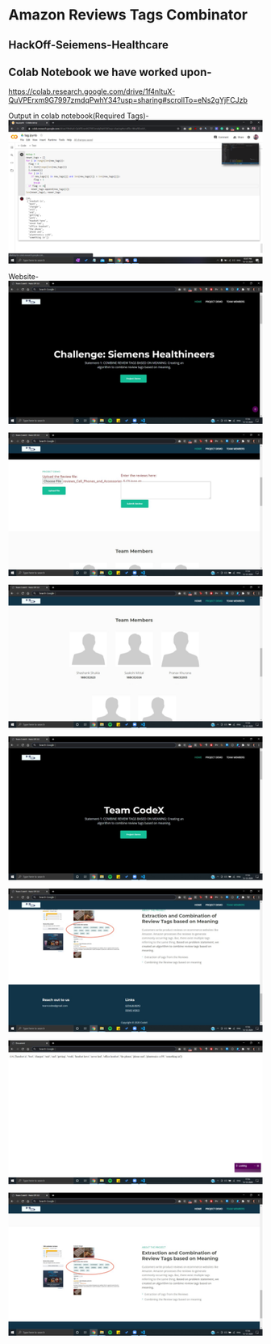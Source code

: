 #  Amazon Reviews Tags Combinator
## HackOff-Seiemens-Healthcare

## Colab Notebook we have worked upon-
https://colab.research.google.com/drive/1f4nltuX-QuVPErxm9G7997zmdqPwhY34?usp=sharing#scrollTo=eNs2gYjFCJzb

Output in colab notebook(Required Tags)-
![alt text](https://github.com/shanky1947/Amazon-Reviews-Tags-Combinator/blob/master/screenshots/Screenshot%20(205).png)


Website-
![alt text](https://github.com/shanky1947/Amazon-Reviews-Tags-Combinator/blob/master/screenshots/SS1.jpeg)

![alt text](https://github.com/shanky1947/Amazon-Reviews-Tags-Combinator/blob/master/screenshots/SS2.jpeg)

![alt text](https://github.com/shanky1947/Amazon-Reviews-Tags-Combinator/blob/master/screenshots/SS3.jpeg)

![alt text](https://github.com/shanky1947/Amazon-Reviews-Tags-Combinator/blob/master/screenshots/SS4.jpeg)

![alt text](https://github.com/shanky1947/Amazon-Reviews-Tags-Combinator/blob/master/screenshots/SS5.jpeg)

![alt text](https://github.com/shanky1947/Amazon-Reviews-Tags-Combinator/blob/master/screenshots/SS6.jpeg)

![alt text](https://github.com/shanky1947/Amazon-Reviews-Tags-Combinator/blob/master/screenshots/SS7.jpeg)
